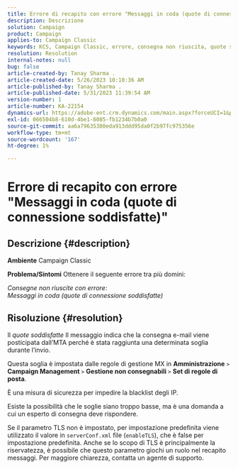 ```yaml
---
title: Errore di recapito con errore "Messaggi in coda (quote di connessione soddisfatte)"
description: Descrizione
solution: Campaign
product: Campaign
applies-to: Campaign Classic
keywords: KCS, Campaign Classic, errore, consegna non riuscita, quote soddisfatte
resolution: Resolution
internal-notes: null
bug: false
article-created-by: Tanay Sharma .
article-created-date: 5/26/2023 10:10:36 AM
article-published-by: Tanay Sharma .
article-published-date: 5/31/2023 11:39:54 AM
version-number: 1
article-number: KA-22154
dynamics-url: https://adobe-ent.crm.dynamics.com/main.aspx?forceUCI=1&pagetype=entityrecord&etn=knowledgearticle&id=308c7f8d-adfb-ed11-8849-6045bd006268
exl-id: 066504b8-610d-4be1-8085-fb1234b7b0a0
source-git-commit: aa6a79635380eda913ddd95da0f2b97fc975356e
workflow-type: tm+mt
source-wordcount: '167'
ht-degree: 1%

---
```


# Errore di recapito con errore &quot;Messaggi in coda (quote di connessione soddisfatte)&quot;

## Descrizione {#description}

<b>Ambiente</b>
Campaign Classic


<b>Problema/Sintomi</b>
Ottenere il seguente errore tra più domini:

*Consegne non riuscite con errore:
<br>Messaggi in coda (quote di connessione soddisfatte)*


## Risoluzione {#resolution}


Il *quote soddisfatte* Il messaggio indica che la consegna e-mail viene posticipata dall’MTA perché è stata raggiunta una determinata soglia durante l’invio.

Questa soglia è impostata dalle regole di gestione MX in <b>Amministrazione</b> `>`  <b>Campaign Management </b>`>`  <b>Gestione non consegnabili </b>`>`  <b>Set di regole di posta</b>.

È una misura di sicurezza per impedire la blacklist degli IP.

Esiste la possibilità che le soglie siano troppo basse, ma è una domanda a cui un esperto di consegna deve rispondere.

Se il parametro TLS non è impostato, per impostazione predefinita viene utilizzato il valore in `serverConf.xml` file (`enableTLS`), che è false per impostazione predefinita. Anche se lo scopo di TLS è principalmente la riservatezza, è possibile che questo parametro giochi un ruolo nel recapito messaggi. Per maggiore chiarezza, contatta un agente di supporto.
